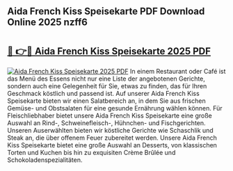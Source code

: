 ## Aida French Kiss Speisekarte PDF Download Online 2025 nzff6

# <h2><a href="http://gc9vmbt.nevu.top/?p=Aida+French+Kiss+Speisekarte">🔗 👉🔴 Aida French Kiss Speisekarte 2025 PDF</a></h2>

[![Aida French Kiss Speisekarte 2025 PDF](https://i.imgur.com/dBaPXMq.png)](http://gc9vmbt.nevu.top/?p=Aida+French+Kiss+Speisekarte)
In einem Restaurant oder Café ist das Menü des Essens nicht nur eine Liste der angebotenen Gerichte, sondern auch eine Gelegenheit für Sie, etwas zu finden, das für Ihren Geschmack köstlich und passend ist. Auf unserer Aida French Kiss Speisekarte bieten wir einen Salatbereich an, in dem Sie aus frischen Gemüse- und Obstsalaten für eine gesunde Ernährung wählen können. Für Fleischliebhaber bietet unsere Aida French Kiss Speisekarte eine große Auswahl an Rind-, Schweinefleisch-, Hühnchen- und Fischgerichten. Unseren Auserwählten bieten wir köstliche Gerichte wie Schaschlik und Steak an, die über offenem Feuer zubereitet werden. Unsere Aida French Kiss Speisekarte bietet eine große Auswahl an Desserts, von klassischen Torten und Kuchen bis hin zu exquisiten Crème Brûlée und Schokoladenspezialitäten.
